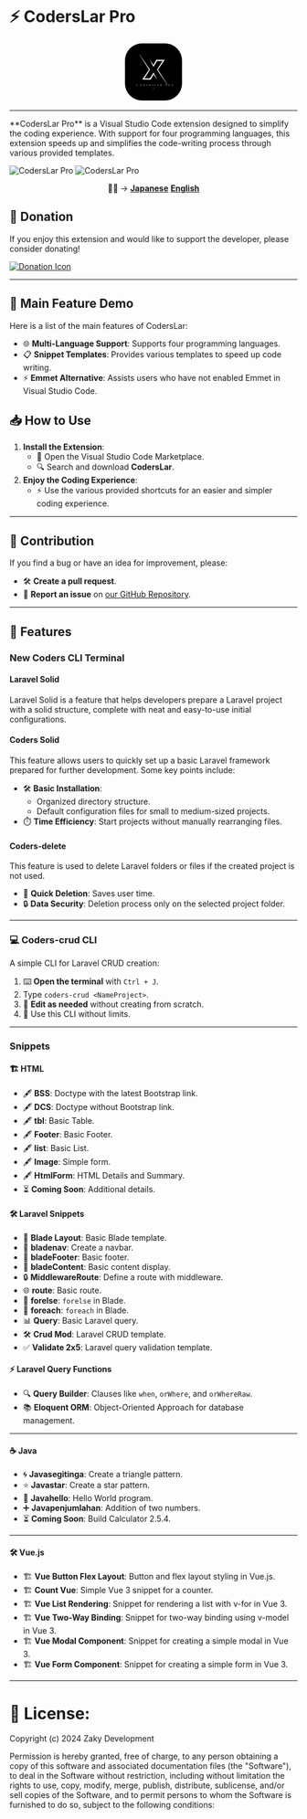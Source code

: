 # ⚡ CodersLar Pro

<p align="center">
  <img src="../assets/Logo3.png" alt="CodersLar Logo" width="100" style="border-radius: 30px;" /><hr>
</p>
**CodersLar Pro** is a Visual Studio Code extension designed to simplify the coding experience. With support for four programming languages, this extension speeds up and simplifies the code-writing process through various provided templates.

![CodersLar Pro](https://img.shields.io/badge/CodersLar-Pro-blue)
![CodersLar Pro](https://img.shields.io/badge/CodersLar-Pro-blue)

<p align="center">
🐱‍👤 -> 
  <strong><a href="JP">Japanese</a></strong>
  <strong><a href="ID">English</a></strong>
</p>

## 💖 Donation

If you enjoy this extension and would like to support the developer, please consider donating!

<a href="https://saweria.co/C02V">
    <img src="https://www.buymeacoffee.com/assets/img/custom_images/orange_img.png" alt="Donation Icon" width="150" />
</a>

---

## 🚀 Main Feature Demo

Here is a list of the main features of CodersLar:

- 🌐 **Multi-Language Support**: Supports four programming languages.
- 📋 **Snippet Templates**: Provides various templates to speed up code writing.
- ⚡ **Emmet Alternative**: Assists users who have not enabled Emmet in Visual Studio Code.

## 📥 How to Use

1. **Install the Extension**:
   - 🛒 Open the Visual Studio Code Marketplace.
   - 🔍 Search and download **CodersLar**.
2. **Enjoy the Coding Experience**:
   - ⚡ Use the various provided shortcuts for an easier and simpler coding experience.

---

## 🤝 Contribution

If you find a bug or have an idea for improvement, please:

- 🛠️ **Create a pull request**.
- 🐞 **Report an issue** on [our GitHub Repository](#).

---

## 📂 Features

### New Coders CLI Terminal

#### **Laravel Solid**

Laravel Solid is a feature that helps developers prepare a Laravel project with a solid structure, complete with neat and easy-to-use initial configurations.

#### **Coders Solid**

This feature allows users to quickly set up a basic Laravel framework prepared for further development. Some key points include:

- 🛠️ **Basic Installation**: 
  - Organized directory structure.
  - Default configuration files for small to medium-sized projects.
- ⏱️ **Time Efficiency**: Start projects without manually rearranging files.

#### **Coders-delete**

This feature is used to delete Laravel folders or files if the created project is not used.

- 🚮 **Quick Deletion**: Saves user time.
- 🔒 **Data Security**: Deletion process only on the selected project folder.

---

### 💻 **Coders-crud CLI**

A simple CLI for Laravel CRUD creation:

1. ⌨️ **Open the terminal** with `Ctrl + J`.
2. Type `coders-crud <NameProject>`.
3. 🎉 **Edit as needed** without creating from scratch.
4. 🚀 Use this CLI without limits.

---

### Snippets

#### 🏗️ **HTML**

- 🖋️ **BSS**: Doctype with the latest Bootstrap link.
- 🖋️ **DCS**: Doctype without Bootstrap link.
- 🖋️ **tbl**: Basic Table.
- 🖋️ **Footer**: Basic Footer.
- 🖋️ **list**: Basic List.
- 🖋️ **Image**: Simple form.
- 🖋️ **HtmlForm**: HTML Details and Summary.
- ⏳ **Coming Soon**: Additional details.

#### 🛠️ **Laravel Snippets**

- 📜 **Blade Layout**: Basic Blade template.
- 📜 **bladenav**: Create a navbar.
- 📜 **bladeFooter**: Basic footer.
- 📜 **bladeContent**: Basic content display.
- 🔒 **MiddlewareRoute**: Define a route with middleware.
- 🌐 **route**: Basic route.
- 🔄 **forelse**: `forelse` in Blade.
- 🔄 **foreach**: `foreach` in Blade.
- 📊 **Query**: Basic Laravel query.
- 🛠️ **Crud Mod**: Laravel CRUD template.
- ✅ **Validate 2x5**: Laravel query validation template.

#### ⚡ **Laravel Query Functions**

- 🔍 **Query Builder**: Clauses like `when`, `orWhere`, and `orWhereRaw`.
- 📚 **Eloquent ORM**: Object-Oriented Approach for database management.

---

#### ☕ **Java**

- 🌀 **Javasegitinga**: Create a triangle pattern.
- ⭐ **Javastar**: Create a star pattern.
- 👋 **Javahello**: Hello World program.
- ➕ **Javapenjumlahan**: Addition of two numbers.
- ⏳ **Coming Soon**: Build Calculator 2.5.4.

---

#### 🛠️ **Vue.js**

- 🏗️ **Vue Button Flex Layout**: Button and flex layout styling in Vue.js.
- 🏗️ **Count Vue**: Simple Vue 3 snippet for a counter.
- 🏗️ **Vue List Rendering**: Snippet for rendering a list with v-for in Vue 3.
- 🏗️ **Vue Two-Way Binding**: Snippet for two-way binding using v-model in Vue 3.
- 🏗️ **Vue Modal Component**: Snippet for creating a simple modal in Vue 3.
- 🏗️ **Vue Form Component**: Snippet for creating a simple form in Vue 3.

<hr>

# 📝 License:
Copyright (c) 2024 Zaky Development 

Permission is hereby granted, free of charge, to any person obtaining a copy
of this software and associated documentation files (the "Software"), to deal
in the Software without restriction, including without limitation the rights
to use, copy, modify, merge, publish, distribute, sublicense, and/or sell
copies of the Software, and to permit persons to whom the Software is
furnished to do so, subject to the following conditions:
